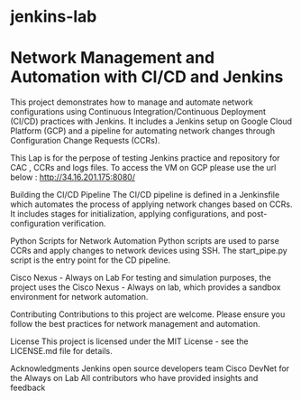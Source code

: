 # jenkins-lab
# Network Management and Automation with CI/CD and Jenkins

This project demonstrates how to manage and automate network configurations using Continuous Integration/Continuous Deployment (CI/CD) practices with Jenkins. It includes a Jenkins setup on Google Cloud Platform (GCP) and a pipeline for automating network changes through Configuration Change Requests (CCRs).

This Lap is for the perpose of testing Jenkins practice and repository for CAC , CCRs and logs files.
To access the VM on GCP please use the url below : 
http://34.16.201.175:8080/

Building the CI/CD Pipeline
The CI/CD pipeline is defined in a Jenkinsfile which automates the process of applying network changes based on CCRs. It includes stages for initialization, applying configurations, and post-configuration verification.

Python Scripts for Network Automation
Python scripts are used to parse CCRs and apply changes to network devices using SSH. The start_pipe.py script is the entry point for the CD pipeline.

Cisco Nexus - Always on Lab
For testing and simulation purposes, the project uses the Cisco Nexus - Always on lab, which provides a sandbox environment for network automation.

Contributing
Contributions to this project are welcome. Please ensure you follow the best practices for network management and automation.

License
This project is licensed under the MIT License - see the LICENSE.md file for details.

Acknowledgments
Jenkins open source developers team
Cisco DevNet for the Always on Lab
All contributors who have provided insights and feedback


